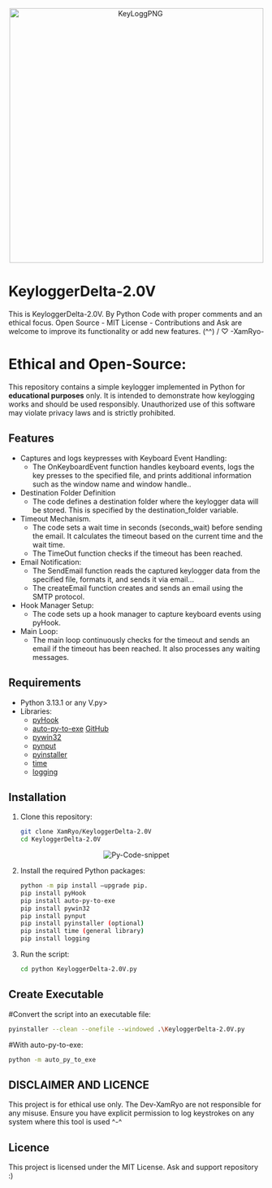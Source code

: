<p align="center">
<img width="500" height="500" src="https://i.ibb.co/kmwkqvg/Key-Logg-PNG.png" alt="KeyLoggPNG" border="0">
</p>

# KeyloggerDelta-2.0V
This is KeyloggerDelta-2.0V. By Python Code with proper comments and an ethical focus. Open Source - MIT License - Contributions and Ask are welcome to improve its functionality or add new features. (^^) / ♡ -XamRyo-

# Ethical and Open-Source:
This repository contains a simple keylogger implemented in Python for **educational purposes** only. It is intended to demonstrate how keylogging works and should be used responsibly. Unauthorized use of this software may violate privacy laws and is strictly prohibited.

## Features
- Captures and logs keypresses with Keyboard Event Handling:
  - The OnKeyboardEvent function handles keyboard events, logs the key presses to the specified file, and       prints additional information such as the window name and window handle..
- Destination Folder Definition
  - The code defines a destination folder where the keylogger data will be stored. This is specified by the     destination_folder variable.
- Timeout Mechanism.
  - The code sets a wait time in seconds (seconds_wait) before sending the email. It calculates the timeout     based on the current time and the wait time.
  - The TimeOut function checks if the timeout has been reached.
- Email Notification:
  - The SendEmail function reads the captured keylogger data from the specified file, formats it, and sends     it via email...
  - The createEmail function creates and sends an email using the SMTP protocol. 
- Hook Manager Setup:
  - The code sets up a hook manager to capture keyboard events using pyHook.
- Main Loop:
  - The main loop continuously checks for the timeout and sends an email if the timeout has been reached.       It also processes any waiting messages.

## Requirements
- Python 3.13.1 or any V.py>
- Libraries:
  - [pyHook](https://sourceforge.net/projects/pyhook/files/pyhook/1.5.1/)
  - [auto-py-to-exe](https://pypi.org/project/auto-py-to-exe/) [GitHub](https://github.com/brentvollebregt/auto-py-to-exe?tab=readme-ov-file)
  - [pywin32](https://pypi.org/project/pywin32/)
  - [pynput](https://pypi.org/project/pynput/)
  - [pyinstaller](https://pypi.org/project/pyinstaller/)
  - [time](https://docs.python.org/es/3.10/library/time.html)
  - [logging](https://docs.python.org/es/3.9/library/logging.html)

## Installation
1. Clone this repository:
    ```bash
    git clone XamRyo/KeyloggerDelta-2.0V
    cd KeyloggerDelta-2.0V
    ```
<p align="center">
<img src="https://i.ibb.co/vvxmqHV5/Py-Code-snippet.png" alt="Py-Code-snippet" border="0">
</p>

2. Install the required Python packages:
    ```bash
    python -m pip install –upgrade pip.
    pip install pyHook
    pip install auto-py-to-exe 
    pip install pywin32
    pip install pynput
    pip install pyinstaller (optional)
    pip install time (general library)
    pip install logging
    ```

3. Run the script:
    ```bash
    cd python KeyloggerDelta-2.0V.py
    ```

## Create Executable
#Convert the script into an executable file:
```bash
pyinstaller --clean --onefile --windowed .\KeyloggerDelta-2.0V.py
```
#With auto-py-to-exe:
```bash
python -m auto_py_to_exe
```

## DISCLAIMER AND LICENCE
This project is for ethical use only. The Dev-XamRyo are not responsible for any misuse. Ensure you have explicit permission to log keystrokes on any system where this tool is used ^-^

## Licence
This project is licensed under the MIT License. Ask and support repository :)
